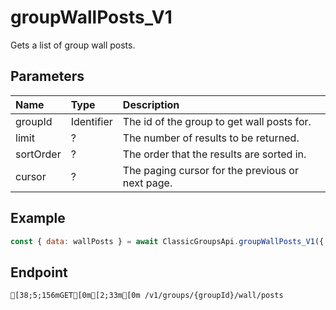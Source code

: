 
# groupWallPosts_V1
Gets a list of group wall posts.


## Parameters
| Name      | Type       | Description                                      |
| :-------- | :--------- | :----------------------------------------------- |
| groupId   | Identifier | The id of the group to get wall posts for.       |
| limit     | ?          | The number of results to be returned.            |
| sortOrder | ?          | The order that the results are sorted in.        |
| cursor    | ?          | The paging cursor for the previous or next page. |



## Example
```js copy showLineNumbers
const { data: wallPosts } = await ClassicGroupsApi.groupWallPosts_V1({ groupId: 5850082 }); 
```

## Endpoint
```ansi
[38;5;156mGET[0m[2;33m[0m /v1/groups/{groupId}/wall/posts
```
  